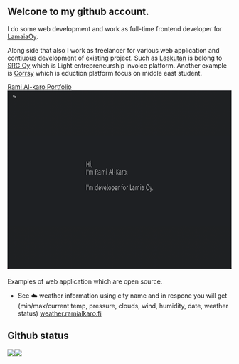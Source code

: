 ## Welcone to my github account.

I do some web development and work as full-time frontend developer for [LamaiaOy](https://lamia.fi/).

Along side that also I work as freelancer for various web application and contiuous development of existing project. Such as [Laskutan](https://www.laskutan.com/) is belong to [SRG Oy](https://www.srgyhtiot.fi/) which is Light entrepreneurship invoice platform. Another example is [Corrsy](https://corrsy.com) which is eduction platform focus on middle east student. 

[Rami Al-karo Portfolio](https://ramialkaro.fi)
<br/>
<img src="portfolio.png" alt="ramialkaro.fi" style="width:100%; height:400px;"/>
<br/>
<br/>
Examples of web application which are open source. 

* See ☁️  weather information using city name and in respone you will get (min/max/current temp, pressure, clouds, wind, humidity, date, weather status) [weather.ramialkaro.fi](https://weather.ramialkaro.fi/)

## Github status
<img align="left" src="https://github-readme-stats.vercel.app/api?username=ramialkaro&show_icons=true&hide_border=true" />
<img src="https://github-readme-stats.vercel.app/api/top-langs/?username=ramialkaro&langs_count=5&hide=css,scss,html&hide_border=true" algin="center" />
